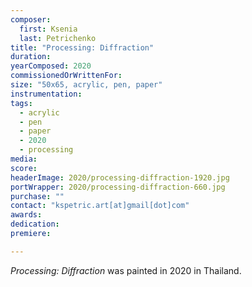 ```yaml
---
composer:
  first: Ksenia
  last: Petrichenko
title: "Processing: Diffraction"
duration:
yearComposed: 2020
commissionedOrWrittenFor:
size: "50x65, acrylic, pen, paper"
instrumentation:
tags:
  - acrylic
  - pen
  - paper
  - 2020
  - processing
media:
score:
headerImage: 2020/processing-diffraction-1920.jpg
portWrapper: 2020/processing-diffraction-660.jpg
purchase: ""
contact: "kspetric.art[at]gmail[dot]com"
awards:
dedication:
premiere:

---
```

*Processing: Diffraction* was painted in 2020 in Thailand.
<br><Br>
